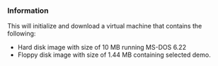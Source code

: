 ### Information

This will initialize and download a virtual machine that contains the following:

- Hard disk image with size of 10 MB running MS-DOS 6.22
- Floppy disk image with size of 1.44 MB containing selected demo.